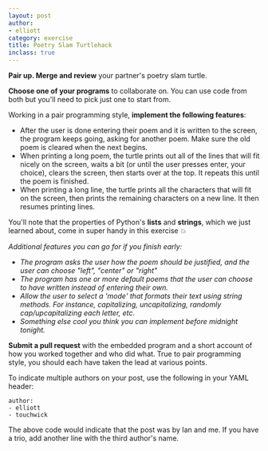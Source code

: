 ```yaml
---
layout: post
author: 
- elliott
category: exercise
title: Poetry Slam Turtlehack
inclass: true
---
```


**Pair up.  Merge and review** your partner's poetry slam turtle.

**Choose one of your programs** to collaborate on.  You can use code from both but you'll
need to pick just one to start from.

Working in a pair programming style, **implement the following features**:

* After the user is done entering their poem and it is written to the screen, the
program keeps going, asking for another poem.  Make sure the old poem is cleared when
the next begins.
* When printing a long poem, the turtle prints out all of the lines that will fit nicely
on the screen, waits a bit (or until the user presses enter, your choice), clears the screen, 
then starts over at the top.  It repeats this until the poem is finished. 
* When printing a long line, the turtle prints all the characters that will fit on the
screen, then prints the remaining characters on a new line.  It then resumes printing lines.

You'll note that the properties of Python's **lists** and **strings**, which we just learned about,
come in super handy in this exercise :boom:


<div style=" font-style: italic;">

Additional features you can go for if you finish early:

<ul>
    <li>
        The program asks the user how the poem should be justified, and the user can choose "left",
"center" or "right"
    </li>
    <li>
        The program has one or more default poems that the user can choose to have written instead
of entering their own.
    </li>
    <li>
        Allow the user to select a 'mode' that formats their text using string methods.  For instance,
capitalizing, uncapitalizing, randomly cap/upcapitalizing each letter, etc.
    </li>
    <li>
        Something else cool you think you can implement before midnight tonight.
    </li>
</ul>

</div>

**Submit a pull request** with the embedded program and a short account of how you worked together and who did what.
True to pair programming style, you should each have taken the lead at various points.

To indicate multiple authors on your post, use the following in your YAML header:

```
author: 
- elliott
- touchwick
```

The above code would indicate that the post was by Ian and me.  If you have a trio,
add another line with the third author's name.


